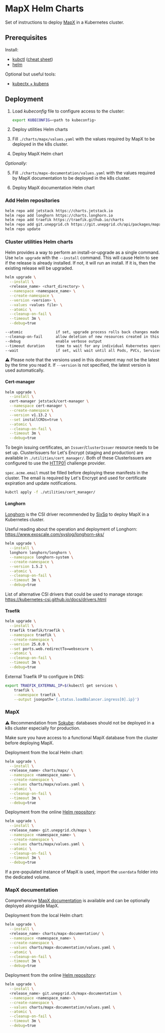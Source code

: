 # MapX Helm Charts

Set of instructions to deploy [MapX](https://github.com/unep-grid/mapx) in a Kubernetes cluster.

## Prerequisites

Install:

- [kubctl](https://kubernetes.io/docs/tasks/tools/#kubectl) ([cheat sheet](https://kubernetes.io/docs/reference/kubectl/cheatsheet/))
- [helm](https://helm.sh/docs/intro/install/)

Optional but useful tools:

- [kubectx + kubens](https://github.com/ahmetb/kubectx#installation)

## Deployment

1. Load _kubeconfig_ file to configure access to the cluster:

   ```sh
   export KUBECONFIG=<path to kubeconfig>
   ```

2. Deploy utilities Helm charts

3. Fill `./charts/mapx/values.yaml` with the values required by MapX to be deployed in the k8s cluster.

4. Deploy MapX Helm chart

_Optionally:_

5. Fill `./charts/mapx-documentation/values.yaml` with the values required by MapX documentation to be deployed in the k8s cluster.

6. Deploy MapX documentation Helm chart

### Add Helm repositories

```sh
helm repo add jetstack https://charts.jetstack.io
helm repo add longhorn https://charts.longhorn.io
helm repo add traefik https://traefik.github.io/charts
helm repo add git.unepgrid.ch https://git.unepgrid.ch/api/packages/mapx/helm
helm repo update
```

### Cluster utilities Helm charts

Helm provides a way to perform an install-or-upgrade as a single command. Use `helm upgrade` with the `--install` command. This will cause Helm to see if the release is already installed. If not, it will run an install. If it is, then the existing release will be upgraded.

```sh
helm upgrade \
  --install \
  <release_name> <chart_directory> \
  --namespace <namespace_name> \
  --create-namespace \
  --version <version> \
  --values <values file> \
  --atomic \
  --cleanup-on-fail \
  --timeout 3m \
  --debug=true
```

```sh
--atomic               if set, upgrade process rolls back changes made in case of failed upgrade. The --wait flag will be set automatically if --atomic is used
--cleanup-on-fail      allow deletion of new resources created in this upgrade when upgrade fails
--debug                enable verbose output
--timeout duration     time to wait for any individual Kubernetes operation (like Jobs for hooks) (default 5m0s)
--wait                 if set, will wait until all Pods, PVCs, Services, and minimum number of Pods of a Deployment, StatefulSet, or ReplicaSet are in a ready state before marking the release as successful. It will wait for as long as --timeout
```

⚠ Please note that the versions used in this document may not be the latest by the time you read it. If `--version` is not specified, the latest version is used automatically.

#### Cert-manager

```sh
helm upgrade \
  --install \
  cert-manager jetstack/cert-manager \
  --namespace cert-manager \
  --create-namespace \
  --version v1.13.2 \
  --set installCRDs=true \
  --atomic \
  --cleanup-on-fail \
  --timeout 3m \
  --debug=true
```

To begin issuing certificates, an `Issuer`/`ClusterIssuer` resource needs to be set up.
ClusterIssuers for Let's Encrypt (staging and production) are available in `./utilities/cert_manager/`.
Both of these ClusterIssuers are configured to use the [HTTP01](https://cert-manager.io/docs/configuration/acme/http01/) challenge provider.

`spec.acme.email` must be filled before deploying these manifests in the cluster. The email is required by Let's Encrypt and used for certificate expiration and update notifications.

```sh
kubctl apply -f ./utilities/cert_manager/
```

#### Longhorn

[Longhorn](https://github.com/longhorn/longhorn) is the CSI driver recommended by [SixSq](https://sixsq.com/) to deploy MapX in a Kubernetes cluster.

Useful reading about the operation and deployment of Longhorn: <https://www.exoscale.com/syslog/longhorn-sks/>

```sh
helm upgrade \
  --install \
  longhorn longhorn/longhorn \
  --namespace longhorn-system \
  --create-namespace \
  --version 1.5.2 \
  --atomic \
  --cleanup-on-fail \
  --timeout 3m \
  --debug=true
```

List of alternative CSI drivers that could be used to manage storage: <https://kubernetes-csi.github.io/docs/drivers.html>

#### Traefik

```sh
helm upgrade \
  --install \
  traefik traefik/traefik \
  --namespace traefik \
  --create-namespace \
  --version 25.0.0 \
  --set ports.web.redirectTo=websecure \
  --atomic \
  --cleanup-on-fail \
  --timeout 3m \
  --debug=true
```

External Traefik IP to configure in DNS:

```sh
export TRAEFIK_EXTERNAL_IP=$(kubectl get services \
    traefik \
    --namespace traefik \
    --output jsonpath='{.status.loadBalancer.ingress[0].ip}')
```

### MapX

⚠ Recommendation from [Sokube](https://www.sokube.io/en/home): databases should not be deployed in a k8s cluster especially for production.

Make sure you have access to a functional MapX database from the cluster before deploying MapX.

Deployment from the local Helm chart:

```sh
helm upgrade \
  --install \
  <release_name> charts/mapx/ \
  --namespace <namespace_name> \
  --create-namespace \
  --values charts/mapx/values.yaml \
  --atomic \
  --cleanup-on-fail \
  --timeout 3m \
  --debug=true
```

Deployment from the online [Helm repository](https://git.unepgrid.ch/mapx/-/packages/helm/mapx/):

```sh
helm upgrade \
  --install \
  <release_name> git.unepgrid.ch/mapx \
  --namespace <namespace_name> \
  --create-namespace \
  --values charts/mapx/values.yaml \
  --atomic \
  --cleanup-on-fail \
  --timeout 3m \
  --debug=true
```

If a pre-populated instance of MapX is used, import the `userdata` folder into the dedicated volume.

### MapX documentation

Comprehensive [MapX documentation](https://github.com/unep-grid/mapx-documentation) is available and can be optionally deployed alongside MapX.

Deployment from the local Helm chart:

```sh
helm upgrade \
  --install \
  <release_name> charts/mapx-documentation/ \
  --namespace <namespace_name> \
  --create-namespace \
  --values charts/mapx-documentation/values.yaml \
  --atomic \
  --cleanup-on-fail \
  --timeout 3m \
  --debug=true
```

Deployment from the online [Helm repository](https://git.unepgrid.ch/mapx/-/packages/helm/mapx-documentation/):

```sh
helm upgrade \
  --install \
  <release_name> git.unepgrid.ch/mapx-documentation \
  --namespace <namespace_name> \
  --create-namespace \
  --values charts/mapx-documentation/values.yaml \
  --atomic \
  --cleanup-on-fail \
  --timeout 3m \
  --debug=true
```
